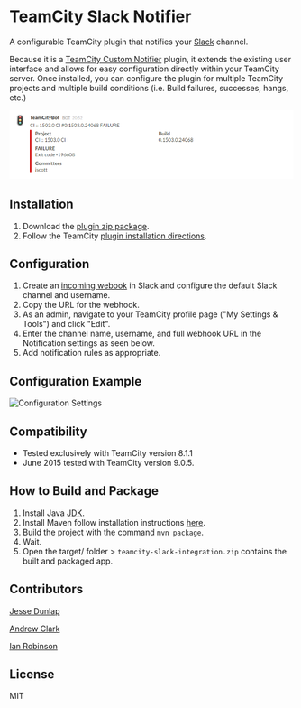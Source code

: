 TeamCity Slack Notifier
=======================

A configurable TeamCity plugin that notifies your [Slack](https://slack.com) channel.

Because it is a [TeamCity Custom Notifier](http://confluence.jetbrains.com/display/TCD8/Custom+Notifier) plugin, it extends the existing user interface and allows for easy configuration directly within your TeamCity server. Once installed, you can configure the plugin for multiple TeamCity projects and multiple build conditions (i.e. Build failures, successes, hangs, etc.)

![Notification example](/notification-example.png)

## Installation

1. Download the [plugin zip package](/target/teamcity-slack-integration.zip).
2. Follow the TeamCity [plugin installation directions](http://confluence.jetbrains.com/display/TCD8/Installing+Additional+Plugins).

## Configuration

1. Create an [incoming webook](https://my.slack.com/services/new/incoming-webhook) in Slack and configure the default Slack channel and username.
2. Copy the URL for the webhook.
3. As an admin, navigate to your TeamCity profile page ("My Settings & Tools") and click "Edit".
4. Enter the channel name, username, and full webhook URL in the Notification settings as seen below.
5. Add notification rules as appropriate.

## Configuration Example

![Configuration Settings](/configuration%20example.png)

## Compatibility

* Tested exclusively with TeamCity version 8.1.1
* June 2015 tested with TeamCity version 9.0.5.

## How to Build and Package

1. Install Java [JDK](http://www.oracle.com/technetwork/java/javase/downloads/index.html).
2. Install Maven follow installation instructions [here](https://maven.apache.org/download.cgi).
3. Build the project with the command `mvn package`.
4. Wait.
5. Open the target/ folder > `teamcity-slack-integration.zip` contains the built and packaged app.

## Contributors

[Jesse Dunlap](https://twitter.com/jessedunlap)

[Andrew Clark](https://twitter.com/andrew_jclark)

[Ian Robinson](https://twitter.com/irobinson)

## License
MIT